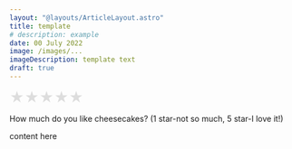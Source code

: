 ```yaml
---
layout: "@layouts/ArticleLayout.astro"
title: template
# description: example
date: 00 July 2022
image: /images/...
imageDescription: template text
draft: true
---
```



<div class="star-rating">
  <input type="radio" id="star5" name="rating" value="5" />
  <label for="star5">&#9733;</label>
  <input type="radio" id="star4" name="rating" value="4" />
  <label for="star4">&#9733;</label>
  <input type="radio" id="star3" name="rating" value="3" />
  <label for="star3">&#9733;</label>
  <input type="radio" id="star2" name="rating" value="2" />
  <label for="star2">&#9733;</label>
  <input type="radio" id="star1" name="rating" value="1" />
  <label for="star1">&#9733;</label>
</div>

<style>
.star-rating {
  display: inline-block;
  font-size: 25px;
}
.star-rating input[type="radio"] {
  display: none;
}
.star-rating label {
  color: #ddd;
  float: right;
  cursor: pointer;
}
.star-rating input[type="radio"]:checked ~ label {
  color: #ffdd00;
}
</style>

<script>
const starInputs = document.querySelectorAll('.star-rating input[type="radio"]');

starInputs.forEach((input) => {
  input.addEventListener('change', () => {
    const rating = input.value;
    // Perform any desired actions with the selected rating, such as sending it to a server or updating a display.
    console.log('Selected rating:', rating);
  });
});
</script>
<p> How much do you like cheesecakes? (1 star-not so much, 5 star-I love it!) </p>

content here